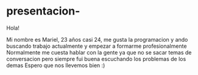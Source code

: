 # presentacion-

Hola!

Mi nombre es Mariel, 23 años casi 24, me gusta la programacion y ando buscando trabajo actualmente y empezar a formarme profesionalmente
Normalmente me cuesta hablar con la gente ya que no se sacar temas de conversacion pero siempre fui buena escuchando los problemas de los demas
Espero que nos llevemos bien :)
